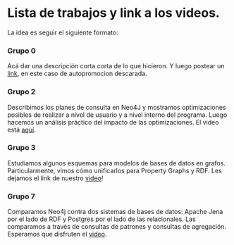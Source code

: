 # Lista de trabajos y link a los videos. 

La idea es seguir el siguiente formato: 

### Grupo 0
Acá dar una descripción corta corta de lo que hicieron. 
Y luego postear un [link](https://www.youtube.com/watch?v=t1jUJ4z1cvo), en este caso de autopromocion descarada. 

### Grupo 2
Describimos los planes de consulta en Neo4J y mostramos optimizaciones posibles de realizar a nivel de usuario y a nivel interno del programa. Luego hacemos un análisis práctico del impacto de las optimizaciones. El video está [aquí](https://youtu.be/ZQpW_RaqBHU).

### Grupo 3
Estudiamos algunos esquemas para modelos de bases de datos en grafos. Particularmente, vimos cómo unificarlos para Property Graphs y RDF. Les dejamos el link de nuestro [video](https://drive.google.com/file/d/141NJSexxg1M9-mB5JhFdaW7SaB87T-7x/view?usp=sharing)!

### Grupo 7
Comparamos Neo4j contra dos sistemas de bases de datos: Apache Jena por el lado de RDF y Postgres por el lado de las relacionales. Las comparamos a través de consultas de patrones y consultas de agregación.  Esperamos que disfruten el [video](https://www.youtube.com/watch?v=a2yZ2xkj81s&ab_channel=VALENTINAALVAREZGALVEZ).
